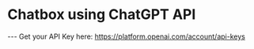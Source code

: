 # Chatbox using ChatGPT API
--- Get your API Key here: https://platform.openai.com/account/api-keys
